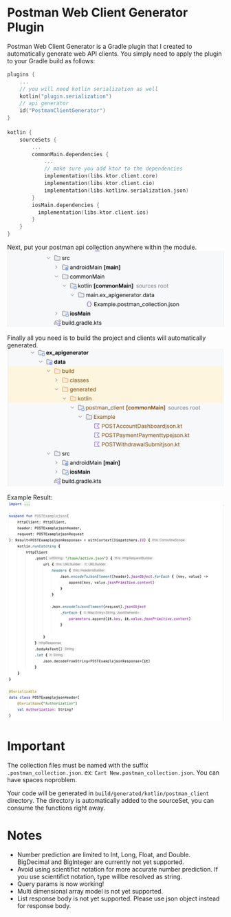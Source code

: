 # Postman Web Client Generator Plugin
Postman Web Client Generator is a Gradle plugin that I created to automatically generate web API clients. You simply need to apply the plugin to your Gradle build as follows:
``` kotlin
plugins {
    ...
    // you will need kotlin serialization as well
    kotlin("plugin.serialization")
    // api generator
    id("PostmanClientGenerator")
}

kotlin {
    sourceSets {
        ...
        commonMain.dependencies {
            ...
            // make sure you add ktor to the dependencies
            implementation(libs.ktor.client.core)
            implementation(libs.ktor.client.cio)
            implementation(libs.kotlinx.serialization.json)
        }
        iosMain.dependencies {
          implementation(libs.ktor.client.ios)
        }
    }
}

```

Next, put your postman api collection anywhere within the module.
![Img1](https://github.com/SingularityIndonesia/SingularityBaseMobile/blob/base/Docs/Screenshot%202024-05-17%20at%2014.37.54.png)

Finally all you need is to build the project and clients will automatically generated.
![Img](https://github.com/SingularityIndonesia/SingularityBaseMobile/blob/base/Docs/Screenshot%202024-05-17%20at%2015.29.28.png)

Example Result:
![Img](https://github.com/SingularityIndonesia/SingularityBaseMobile/blob/base/Docs/Screenshot%202024-05-17%20at%2015.23.28.png)
# Important
The collection files must be named with the suffix `.postman_collection.json`. ex: `Cart New.postman_collection.json`. You can have spaces noproblem.

Your code will be generated in `build/generated/kotlin/postman_client` directory. The directory is automatically added to the sourceSet, you can consume the functions right away.

# Notes
- Number prediction are limited to Int, Long, Float, and Double. BigDecimal and BigInteger are currently not yet supported.
- Avoid using scientifict notation for more accurate number prediction. If you use scientifict notation, type willbe resolved as string.
- Query params is now working!
- Multi dimensional array model is not yet supported.
- List response body is not yet supported. Please use json object instead for response body.
